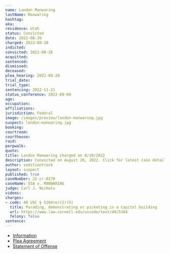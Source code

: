 ```yaml
---
name: Landon Manwaring
lastName: Manwaring
hashtag:
aka:
residence: Utah
status: Convicted
date: 2022-08-10
charged: 2022-08-10
indicted:
convicted: 2022-08-26
acquitted:
sentenced:
dismissed:
deceased:
plea_hearing: 2022-08-26
trial_date:
trial_type:
sentencing: 2022-11-21
status_conference: 2022-09-09
age:
occupation:
affiliations:
jurisdiction: Federal
image: /images/preview/landon-manwaring.jpg
suspect: landon-manwaring.jpg
booking:
courtroom:
courthouse:
raid:
perpwalk:
quote:
title: Landon Manwaring charged on 8/10/2022
description: Convicted on August 26, 2022. Click for latest case details.
author: seditiontrack
layout: suspect
published: true
caseNumber: 22-cr-0270
caseName: USA v. MANWARING
judge: Carl J. Nichols
videos:
charges:
- code: 40 USC § 5104(e)(2)(G)
  title: Parading, demonstrating or picketing in a Capitol building
  url: https://www.law.cornell.edu/uscode/text/40/5104
  felony: false
sentence:
---
```

- [Information](https://www.justice.gov/usao-dc/case-multi-defendant/file/1527176/download)
- [Plea Agreement](https://www.justice.gov/usao-dc/case-multi-defendant/file/1529131/download)
- [Statement of Offense](https://www.justice.gov/usao-dc/case-multi-defendant/file/1529136/download)
